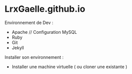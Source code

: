 LrxGaelle.github.io
===================
Environnement de Dev : 

- Apache // Configuration MySQL
- Ruby
- Git
- Jekyll

Installer son environnement :

- Installer une machine virtuelle ( ou cloner une existante ) 

